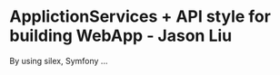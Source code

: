 ApplictionServices + API style for building WebApp   - Jason Liu
==========

By using silex, Symfony ...
